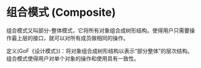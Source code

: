 # 组合模式 (Composite)

组合模式又叫部分-整体模式，它将所有对象组合成树形结构。使得用户只需要操作最上层的接口，就可以对所有成员做相同的操作。

定义(GoF《设计模式》)：将对象组合成树形结构以表示“部分整体”的层次结构。组合模式使得用户对单个对象的操作和使用具有一致性。